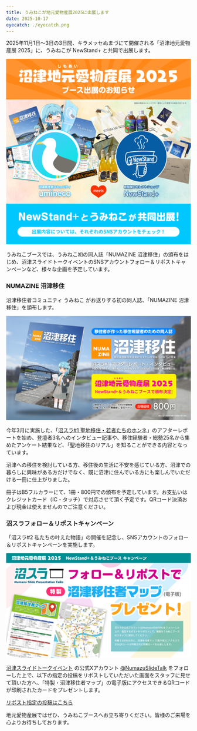 ```yaml
---
title: うみねこが地元愛物産展2025に出展します
date: 2025-10-17
eyecatch: ./eyecatch.png
---
```


2025年11月1日〜3日の3日間、キラメッセぬまづにて開催される「沼津地元愛物産展 2025」に、うみねこが NewStand+ と共同で出展します。

![](./sns.png)

うみねこブースでは、うみねこ初の同人誌「NUMAZINE 沼津移住」の頒布をはじめ、沼津スライドトークイベントのSNSアカウントフォロー＆リポストキャンペーンなど、様々な企画を予定しています。

### NUMAZINE 沼津移住

沼津移住者コミュニティ うみねこ がお送りする初の同人誌、「NUMAZINE 沼津移住」を頒布します。

![](./numazine.png)

今年3月に実施した、「[沼スラ#1 聖地移住・若者たちのホンネ](/news/2025/0330/numasura01-iju-presentation.html)」のアフターレポートを始め、登壇者3名へのインタビュー記事や、移住経験者・総勢25名から集めたアンケート結果など、「聖地移住のリアル」を知ることができる内容となっています。

沼津への移住を検討している方、移住後の生活に不安を感じている方、沼津での暮らしに興味がある方だけでなく、既に沼津に住んでいる方にも楽しんでいただける一冊に仕上がりました。

冊子はB5フルカラーにて、1冊・800円での頒布を予定しています。お支払いはクレジットカード（IC・タッチ）で対応させて頂く予定です。QRコード決済および現金は使えませんのでご注意ください。

### 沼スラフォロー＆リポストキャンペーン

「沼スラ#2 私たちの叶えた物語」の開催を記念し、SNSアカウントのフォロー＆リポストキャンペーンを実施します。

![](./campaign.png)

[沼津スライドトークイベント](https://numasura.umineco.org/) の公式Xアカウント [@NumazuSlideTalk](https://x.com/NumazuSlideTalk) をフォローした上で、以下の指定の投稿をリポストしていただいた画面をスタッフに見せて頂いた方へ、「特製・沼津移住者マップ」の電子版にアクセスできるQRコードが印刷されたカードをプレゼントします。

<p class="text-center my-3">
<a href="https://x.com/NumazuSlideTalk/status/1975879294309294390" class="btn btn-lg btn-primary" target="_blank" rel="noopener noreferrer">リポスト指定の投稿はこちら</a>
</p>

地元愛物産展ではぜひ、うみねこブースへお立ち寄りください。皆様のご来場を心よりお待ちしております。
